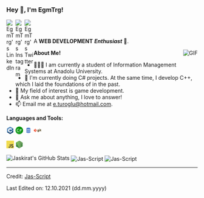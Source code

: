 <h3 title="hehehe"> Hey 👋, I'm EgmTrg!</h3>

<a href="https://www.linkedin.com/in/egemen-turoglu-622341207">
  <img align="left" alt="EgmTrg's LinkedIn" width="24px" src="https://cdn.jsdelivr.net/npm/simple-icons@v3/icons/linkedin.svg" />
</a>
<a href="https://www.instagram.com/egmtrg/">
  <img align="left" alt="EgmTrg's Instagram" width="24px" src="https://cdn.jsdelivr.net/npm/simple-icons@v3/icons/instagram.svg" />
</a>
<a href="https://www.fiverr.com/eturoglu?up_rollout=true">
  <img align="left" alt="EgmTrg's Twitter" width="24px" src="https://cdn.jsdelivr.net/npm/simple-icons@3.13.0/icons/fiverr.svg" />
</a>




<br />
<br />

A **WEB DEVELOPMENT** ***Enthusiast*** 🚀.
 

  <img align="right" alt="GIF" src="https://i.pinimg.com/originals/e4/26/70/e426702edf874b181aced1e2fa5c6cde.gif" />

**About Me!**

- 👨🏽‍💻 I am currently a student of Information Management Systems at Anadolu University.
- 🌱 I'm currently doing C# projects. At the same time, I develop C++, which I laid the foundations of in the past.
- 🤔 My field of interest is game development.
- 💬 Ask me about anything, I love to answer!
- 📫 Email me at [e.turoglu@hotmail.com](mailto:e.turoglu@hotmail.com).



**Languages and Tools:**  

<code><img height="20" src="https://raw.githubusercontent.com/github/explore/80688e429a7d4ef2fca1e82350fe8e3517d3494d/topics/cpp/cpp.png"></code>
<code><img height="20" src="https://raw.githubusercontent.com/github/explore/80688e429a7d4ef2fca1e82350fe8e3517d3494d/topics/csharp/csharp.png"></code>
<code><img height="20" src="https://raw.githubusercontent.com/github/explore/80688e429a7d4ef2fca1e82350fe8e3517d3494d/topics/sql/sql.png"></code>
<code><img height="20" src="https://raw.githubusercontent.com/github/explore/80688e429a7d4ef2fca1e82350fe8e3517d3494d/topics/git/git.png"></code>

<code><img height="20" src="https://raw.githubusercontent.com/github/explore/80688e429a7d4ef2fca1e82350fe8e3517d3494d/topics/javascript/javascript.png"></code>
<code><img height="20" src="https://raw.githubusercontent.com/github/explore/80688e429a7d4ef2fca1e82350fe8e3517d3494d/topics/nodejs/nodejs.png"></code>

<img src="https://github-readme-stats.vercel.app/api?username=Jas-Script&show_icons=true&hide_border=true&count_private=true&theme=shades-of-purple&icon_color=fad000" alt="Jaskirat's GitHub Stats">
<img align="center" src="https://github-readme-streak-stats.herokuapp.com/?user=Jas-Script&count_private=true&theme=radical" alt="Jas-Script" />
<img align="center" width=500 src="https://github-readme-stats.vercel.app/api/top-langs/?username=Jas-Script&count_private=true&theme=radical" alt="Jas-Script" />

----
Credit: [Jas-Script](https://github.com/Jas-Script)

Last Edited on: 12.10.2021 (dd.mm.yyyy)
